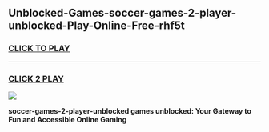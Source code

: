 
## Unblocked-Games-soccer-games-2-player-unblocked-Play-Online-Free-rhf5t
<h3>
<a href="https://premium76.site?title=soccer-games-2-player-unblocked&ref=26A">CLICK TO PLAY</a></h3>
<hr>

<h3>
<a href="https://premium76.site?title=soccer-games-2-player-unblocked&ref=26A">CLICK 2 PLAY</a>
  
</h3>

<a href="https://premium76.site?title=soccer-games-2-player-unblocked&ref=26A"><img src="https://clearcache.store/games.png"></a>


**soccer-games-2-player-unblocked games unblocked: Your Gateway to Fun and Accessible Online Gaming**
